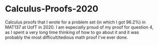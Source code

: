 # Calculus-Proofs-2020
Calculus proofs that I wrote for a problem set (in which I got 96.2%) in MAT137 at UofT in 2020. I am especially proud of my proof for question 4, as I spent a very long time thinking of how to go about it and it was probably the most difficult/tedious math proof I've ever done. 
